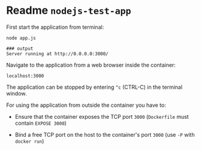 # Readme `nodejs-test-app`

First start the application from terminal:

```shell
node app.js

### output
Server running at http://0.0.0.0:3000/
```

Navigate to the application from a web browser inside the container:

```text
localhost:3000
```

The application can be stopped by entering `^c` (CTRL-C) in the terminal window.

For using the application from outside the container you have to:

- Ensure that the container exposes the TCP port `3000` (`Dockerfile` must contain `EXPOSE 3000`)

- Bind a free TCP port on the host to the container's port `3000` (use `-P` with `docker run`)
